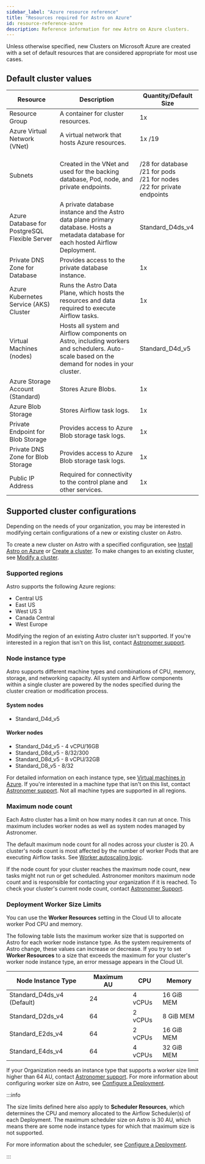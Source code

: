 ```yaml
---
sidebar_label: "Azure resource reference"
title: "Resources required for Astro on Azure"
id: resource-reference-azure
description: Reference information for new Astro on Azure clusters.
---
```


Unless otherwise specified, new Clusters on Microsoft Azure are created with a set of default resources that are considered appropriate for most use cases.

## Default cluster values

| Resource                | Description                                                                                          | Quantity/Default Size        |
| ----------------------- | ---------------------------------------------------------------------------------------------------- | ---------------------------- |
| Resource Group          | A container for cluster resources.                                   | 1x                            |
| Azure Virtual Network (VNet)                    | A virtual network that hosts Azure resources.                                                         | 1x /19                        |
| Subnets                 | Created in the VNet and used for the backing database, Pod, node, and private endpoints. | <br />/28 for database <br />/21 for pods <br />/21 for nodes <br />/22 for private endpoints |
| Azure Database for PostgreSQL Flexible Server   | A private database instance and the Astro data plane primary database. Hosts a metadata database for each hosted Airflow Deployment.                      | Standard_D4ds_v4                             |
| Private DNS Zone for Database            | Provides access to the private database instance. | 1x |
| Azure Kubernetes Service (AKS) Cluster | Runs the Astro Data Plane, which hosts the resources and data required to execute Airflow tasks. | 1x 
| Virtual Machines (nodes)  | Hosts all system and Airflow components on Astro, including workers and schedulers. Auto-scale based on the demand for nodes in your cluster. | Standard_D4d_v5 |
| Azure Storage Account (Standard) | Stores Azure Blobs. | 1x |
| Azure Blob Storage | Stores Airflow task logs.  | 1x |
| Private Endpoint for Blob Storage | Provides access to Azure Blob storage task logs. | 1x |
| Private DNS Zone for Blob Storage | Provides access to Azure Blob storage task logs. | 1x |
| Public IP Address | Required for connectivity to the control plane and other services. | 1x |

## Supported cluster configurations

Depending on the needs of your organization, you may be interested in modifying certain configurations of a new or existing cluster on Astro.

To create a new cluster on Astro with a specified configuration, see [Install Astro on Azure](install-azure.md) or [Create a cluster](create-cluster.md). To make changes to an existing cluster, see [Modify a cluster](modify-cluster.md).

### Supported regions

Astro supports the following Azure regions:

- Central US
- East US
- West US 3
- Canada Central
- West Europe

Modifying the region of an existing Astro cluster isn't supported. If you're interested in a region that isn't on this list, contact [Astronomer support](https://support.astronomer.io).

### Node instance type

Astro supports different machine types and combinations of CPU, memory, storage, and networking capacity. All system and Airflow components within a single cluster are powered by the nodes specified during the cluster creation or modification process.

#### System nodes

- Standard_D4d_v5

#### Worker nodes

- Standard_D4d_v5 - 4 vCPU/16GB
- Standard_D8d_v5 - 8/32/300
- Standard_D8d_v5 - 8 vCPU/32GB
- Standard_D8_v5 - 8/32

For detailed information on each instance type, see [Virtual machines in Azure](https://docs.microsoft.com/en-us/azure/virtual-machines/). If you're interested in a machine type that isn't on this list, contact [Astronomer support](https://support.astronomer.io/). Not all machine types are supported in all regions.

### Maximum node count

Each Astro cluster has a limit on how many nodes it can run at once. This maximum includes worker nodes as well as system nodes managed by Astronomer.

The default maximum node count for all nodes across your cluster is 20. A cluster's node count is most affected by the number of worker Pods that are executing Airflow tasks. See [Worker autoscaling logic](configure-deployment-resources.md#worker-autoscaling-logic).

If the node count for your cluster reaches the maximum node count, new tasks might not run or get scheduled. Astronomer monitors maximum node count and is responsible for contacting your organization if it is reached. To check your cluster's current node count, contact [Astronomer Support](https://support.astronomer.io).

### Deployment Worker Size Limits

You can use the **Worker Resources** setting in the Cloud UI to allocate worker Pod CPU and memory.

The following table lists the maximum worker size that is supported on Astro for each worker node instance type. As the system requirements of Astro change, these values can increase or decrease. If you try to set **Worker Resources** to a size that exceeds the maximum for your cluster's worker node instance type, an error message appears in the Cloud UI.

| Node Instance Type | Maximum AU | CPU       | Memory       |
|--------------------|------------|-----------|--------------|
|Standard_D4ds_v4 (Default)      | 24         | 4 vCPUs  | 16    GiB MEM |
|Standard_D2ds_v4     | 64         | 2 vCPUs  | 8   GiB MEM |
|Standard_E2ds_v4      | 64         | 2 vCPUs  | 16   GiB MEM |
|Standard_E4ds_v4      | 64         | 4 vCPUs  | 32   GiB MEM |

If your Organization needs an instance type that supports a worker size limit higher than 64 AU, contact [Astronomer support](https://support.astronomer.io). For more information about configuring worker size on Astro, see [Configure a Deployment](configure-deployment-resources.md#worker-resources).

:::info

The size limits defined here also apply to **Scheduler Resources**, which determines the CPU and memory allocated to the Airflow Scheduler(s) of each Deployment. The maximum scheduler size on Astro is 30 AU, which means there are some node instance types for which that maximum size is not supported.

For more information about the scheduler, see [Configure a Deployment](configure-deployment-resources.md#scheduler-resources).

:::